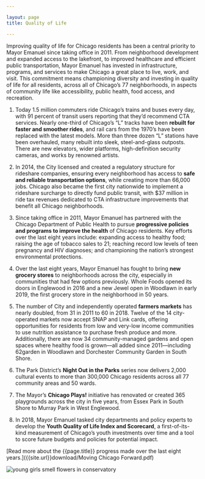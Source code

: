 ```yaml
---

layout: page
title: Quality of Life

---
```


Improving quality of life for Chicago residents has been a central priority to Mayor Emanuel since taking office in 2011. From neighborhood development and expanded access to the lakefront, to improved healthcare and efficient public transportation, Mayor Emanuel has invested in infrastructure, programs, and services to make Chicago a great place to live, work, and visit. This commitment means championing diversity and investing in quality of life for all residents, across all of Chicago’s 77 neighborhoods, in aspects of community life like accessibility, public health, food access, and recreation.

1. Today 1.5 million commuters ride Chicago’s trains and buses every day, with 91 percent of transit users reporting that they’d recommend CTA services. Nearly one-third of Chicago’s “L” tracks have been **rebuilt for faster and smoother rides**, and rail cars from the 1970’s have been replaced with the latest models. More than three dozen “L” stations have been overhauled, many rebuilt into sleek, steel-and-glass outposts. There are new elevators, wider platforms, high-definition security cameras, and works by renowned artists.

1. In 2014, the City licensed and created a regulatory structure for rideshare companies, ensuring every neighborhood has access to **safe and reliable transportation options**, while creating more than 66,000 jobs. Chicago also became the first city nationwide to implement a rideshare surcharge to directly fund public transit, with $37 million in ride tax revenues dedicated to CTA infrastructure improvements that benefit all Chicago neighborhoods.

1. Since taking office in 2011, Mayor Emanuel has partnered with the Chicago Department of Public Health to pursue **progressive policies and programs to improve the health** of Chicago residents. Key efforts over the last eight years include: expanding access to healthy food; raising the age of tobacco sales to 21; reaching record low levels of teen pregnancy and HIV diagnoses; and championing the nation’s strongest environmental protections.

1. Over the last eight years, Mayor Emanuel has fought to bring **new grocery stores** to neighborhoods across the city, especially in communities that had few options previously. Whole Foods opened its doors in Englewood in 2016 and a new Jewel open in Woodlawn in early 2019, the first grocery store in the neighborhood in 50 years.

1. The number of City and independently operated **farmers markets** has nearly doubled, from 31 in 2011 to 60 in 2018. Twelve of the 14 city-operated markets now accept SNAP and Link cards, offering opportunities for residents from low and very-low income communities to use nutrition assistance to purchase fresh produce and more. Additionally, there are now 34 community-managed gardens and open spaces where healthy food is grown—all added since 2011—including 62garden in Woodlawn and Dorchester Community Garden in South Shore.

1. The Park District’s **Night Out in the Parks** series now delivers 2,000 cultural events to more than 300,000 Chicago residents across all 77 community areas and 50 wards.

1. The Mayor’s **Chicago Plays!** initiative has renovated or created 365 playgrounds across the city in five years, from Essex Park in South Shore to Murray Park in West Englewood.

1. In 2018, Mayor Emanuel tasked city departments and policy experts to develop the **Youth Quality of Life Index and Scorecard**, a first-of-its-kind measurement of Chicago’s youth investments over time and a tool to score future budgets and policies for potential impact.

[Read more about the {{page.title}} progress made over the last eight years.]({{site.url}}download/Moving Chicago Forward.pdf)

![young girls smell flowers in conservatory](/assets/img/youth_flowers.jpg)